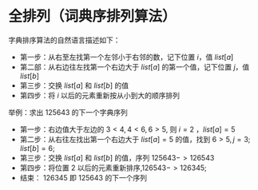 # 全排列（词典序排列算法）

字典排序算法的自然语言描述如下：

- 第一步：从右至左找第一个左邻小于右邻的数，记下位置 $i$，值 $list[a]$
- 第二部：从右边往左找第一个右边大于 $list[a]$ 的第一个值，记下位置 $j$，值 $list[b]$
- 第三步：交换 $list[a]$ 和 $list[b]$ 的值
- 第四步：将 $i$ 以后的元素重新按从小到大的顺序排列

举例：求出 $125643$ 的下一个字典序列

- 第一步：右边值大于左边的 $3<4,4<6,6>5,$ 则 $i=2$ ，$list[a]=5$
- 第二步：从右往左找出第一个右边大于 $list[a]=5$ 的值，找到 $6>5,j=3;list[b]=6;$
- 第三步：交换 $list[a]$ 和 $list[b]$ 的值，序列 $125643->126543$
- 第四步：将位置 $2$ 以后的元素重新排序,$126543->126345$;
- 结束： $126345$ 即 $125643$ 的下一个序列
